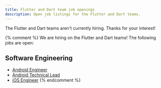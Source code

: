 ```yaml
---
title: Flutter and Dart team job openings
description: Open job listings for the Flutter and Dart teams.
---
```


The Flutter and Dart teams aren't currently hiring.
Thanks for your interest!

{% comment %}
We are hiring on the Flutter and Dart teams!
The following jobs are open:

## Software Engineering

* [Android Engineer]({{site.url}}/jobs/android)
* [Android Technical Lead]({{site.url}}/jobs/android_tl)
* [iOS Engineer]({{site.url}}/jobs/ios)
{% endcomment %}
